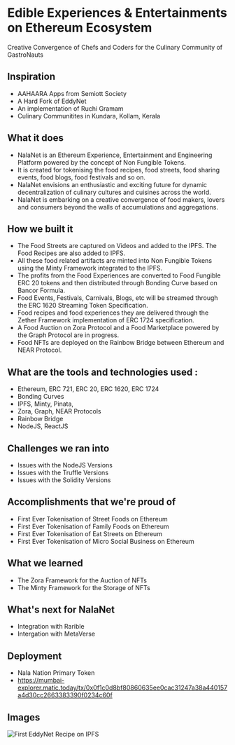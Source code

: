 # Edible Experiences & Entertainments on Ethereum Ecosystem
Creative Convergence of Chefs and Coders for the Culinary Community of GastroNauts

## Inspiration
- AAHAARA Apps from Semiott Society
- A Hard Fork of EddyNet
- An implementation of Ruchi Gramam
- Culinary Communitites in Kundara, Kollam, Kerala

## What it does
- NalaNet is an Ethereum Experience, Entertainment and Engineering Platform powered by the concept of Non Fungible Tokens. 
- It is created for tokenising the food recipes, food streets, food sharing events, food blogs, food festivals and so on.
- NalaNet envisions an enthusiastic and exciting future for dynamic decentralization of culinary cultures and cuisines across the world. 
- NalaNet is embarking on a creative convergence of food makers, lovers and consumers beyond the walls of accumulations and aggregations.  

## How we built it
- The Food Streets are captured on Videos and added to the IPFS. The Food Recipes are also added to IPFS. 
- All these food related artifacts are minted into Non Fungible Tokens using the Minty Framework integrated to the IPFS. 
- The profits from the Food Experiences are converted to Food Fungible ERC 20 tokens and then distributed through Bonding Curve based on Bancor Formula. 
- Food Events, Festivals, Carnivals, Blogs, etc will be streamed through the ERC 1620 Streaming Token Specification. 
- Food recipes and food experiences they are delivered through the Zether Framework implementation of ERC 1724 specification. 
- A Food Auction on Zora Protocol and a Food Marketplace powered by the Graph Protocol are in progress. 
- Food NFTs are deployed on the Rainbow Bridge between Ethereum and NEAR Protocol. 

## What are the tools and technologies used :
- Ethereum, ERC 721, ERC 20, ERC 1620, ERC 1724
- Bonding Curves
- IPFS, Minty, Pinata, 
- Zora, Graph, NEAR Protocols
- Rainbow Bridge
- NodeJS, ReactJS

## Challenges we ran into
- Issues with the NodeJS Versions
- Issues with the Truffle Versions
- Issues with the Solidity Versions

## Accomplishments that we're proud of
- First Ever Tokenisation of Street Foods on Ethereum
- First Ever Tokenisation of Family Foods on Ethereum
- First Ever Tokenisation of Eat Streets on Ethereum
- First Ever Tokenisation of Micro Social Business on Ethereum

## What we learned
- The Zora Framework for the Auction of NFTs
- The Minty Framework for the Storage of NFTs

## What's next for NalaNet
- Integration with Rarible
- Intergation with MetaVerse

## Deployment
- Nala Nation Primary Token
- https://mumbai-explorer.matic.today/tx/0x0f1c0d8bf80860635ee0cac31247a38a440157a4d30cc2663383390f0234c60f

## Images

![First EddyNet Recipe on IPFS](https://github.com/Semiott/EddyNet/blob/main/images/IPFSAdd_Recipe_21032021.png)
